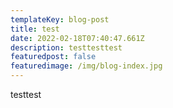 ```yaml
---
templateKey: blog-post
title: test
date: 2022-02-18T07:40:47.661Z
description: testtesttest
featuredpost: false
featuredimage: /img/blog-index.jpg
---
```

testtest